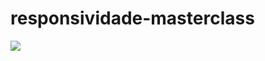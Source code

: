 # responsividade-masterclass

<img src="https://user-images.githubusercontent.com/98670029/176213345-1d9f3e56-d69a-47f1-a846-e4685b804528.png
"></img>

